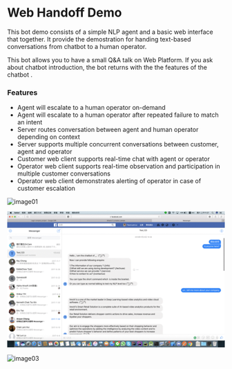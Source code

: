 # Web Handoff Demo

This bot demo consists of a simple NLP agent and a basic web interface that together. It provide the demostration for handing text-based conversations from chatbot to a human operator.

This bot allows you to have a small Q&A talk on Web Platform.
If you ask about chatbot introduction, the bot returns with the the features of the chatbot .

### Features
* Agent will escalate to a human operator on-demand
* Agent will escalate to a human operator after repeated failure to match an intent
* Server routes conversation between agent and human operator depending on context
* Server supports multiple concurrent conversations between customer, agent and operator
* Customer web client supports real-time chat with agent or operator
* Operator web client supports real-time observation and participation in multiple customer conversations
* Operator web client demonstrates alerting of operator in case of customer escalation

![image01](https://blog.dialogflow.com/images/dialogflow-logo.png)

![image02](https://github.com/innoviai/Chatbot_demo/blob/master/Webp.net-gifmaker.gif)

![image03](https://camo.githubusercontent.com/82bc0349e969a3e53f7ebbf6b55cfd6bf69bf642/68747470733a2f2f692e696d6775722e636f6d2f713546595739382e706e67)
